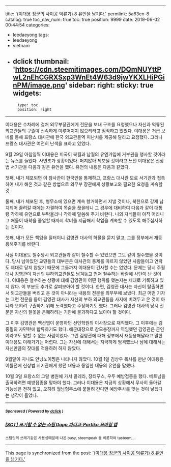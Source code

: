 
---
title: '(이대용 장군의 사이공 억류기) 8 유언을 남기다.'
permlink: 5a63en-8
catalog: true
toc_nav_num: true
toc: true
position: 9999
date: 2019-06-02 00:44:54
categories:
- leedaeyong
tags:
- leedaeyong
- vietnam
- dclick
thumbnail: 'https://cdn.steemitimages.com/DQmNUYttPwL2nEhCGRXSxp3WnEt4W63d9jwYKXLHiPGinPM/image.png'
sidebar:
    right:
        sticky: true
widgets:
    -
        type: toc
        position: right
---


이대용은 수차례에 걸쳐 외무부장관에게 전문을 보내 구조를 요청했으나 자신과 억류된 외교관들의 구출이 신속하게 이루어지지 않으리라고 짐작하고 있었다. 이대용은 거급 보네를 통해 프랑스 대사관에 한국 외교관들엑 피난처를 제공해 달라고 요청했다. 그러나 프랑스 대사관은 여전히 난색을 표하고 있었다. 

9월 29일 아침일찍 이대용은 미국이 북월과 남월의 유엔가입에 거부권을 행사할 것이라는 뉴스를 들었다. 사면초가 상황이었다. 머지않아 체포될 것이라고 느낀 이대용은 신상법 서기관을 다음과 같은 유언을 했다.
유언의 내용은 다음과 같았다. 

첫째, 내가 체포되면 이 참사관이 한국인을 통제하고, 프랑스 대사관 모로 서기관과 접촉하여 내가 해온 것과 같은 방법으로 외무부 장관에게 상황보고와 필요한 요청을 계속할 것

둘째, 내가 체포된 후, 형무소에 있으면 계속 항거하면서 지낼 것이나, 북한으로 강제 납치되어 끌려갈 때에는 자결하여 목숨을 끊을테니 그 경우에 대비하여 다음과 같이 대통령 각하께 유언으로 부탁올리니 각하께 말씀해 주기 바란다. 나의 자식들이 아직 어리니 그 애들이 대학을 졸업할 때까지 학비를 지급해서 학업을 계속할 수 있도록 해주십사하는 것이다. 

셋째, 내가 모든 책임을 질터이니 김영관 대사의 허물을 묻지 말고, 그를 정부에서 재등용해주기를 바란다. 

사실 이대용도 철수당시 외교관들과 같이 철수할 수 있었으면 그도 같이 철수했을 것이다. 당시 남아있던 교민들의 대부분은 대사관의 통제를 따르지 않았던 사람들이고 연락도 제대로 닫지 않았기 때문에 그들까지 이대용이 건사할 수는 없었다. 문제는 당시 주월대사 김영관이 자신의 부하외교관들도 남겨놓고 먼저 철수하는 바람에 사단이 난 것이다. 이대용은 철수하는 상황에 대해 김영관이 어떤 행위를 했는지는 제대로 기록하고 있지 않다. 이 부분도 추가로 살펴보아야 할 것이다. 한편, 김영관 대사는 자신이 탈출하면서 외교관들을 버리고 온 것이 아니라는 내용의 전문을 외무부에 보냈다. 최근 어떤 기자는 그런 전문을 들어 김영관 대사가 자신의 부하 외교관들을 사지에 버려두고 온 것이 아니라 오히려 구출하기 위해 노력했다고 주장하기도 했다. 그러나 김영관 대사의 당시 전문은 자신의 잘못을 은폐하려는 기만에 불과하다고 보아야 할 것이다. 

그 이후 김영관은 백선엽이 운영하던 선인학원의 이사장으로 재직했다. 그 이후에는 김종필의 자민련에 합류하기도 했다. 해군대장으로 참모총장까지 역임했던 김영관은 군인이라고도 말할 수 없는 사람이었다. 그런 김영관에 대해 정부에서 재등용해달라고 말한 이대용도 이해가기는 어렵다. 그는 자신에 대해서는 지극하게 엄격했느나 남에 대해서는 자신만큼의 잣대를 적용하려 하지 않았다. 

9월말이 지나도 안닝노이찡은 나타나지 않았다. 10월 1일 김상우 목사를 만난 이대용은 이틀전에 신상범 서기관에게 했던 내용과 동일한 내용의 유언을 말했다. 

10월  3일 프랑스의 그랄 병원에 가서 콜레라, 장티푸스, 우두 예방접종을 했다. 베트남을 출국하려면 예방접종을 맞아야 했다. 그러나 이대용은 지금의 상황에서 무사히 돌아갈 가능성은 전혀 없고, 오히려 월남형무소에 붙들려 간다면 예방주사를 맞는 것이 낳겠다는 생각이 들었다.

---

#####  <sub> **Sponsored ( Powered by [dclick](https://www.dclick.io) )** </sub>
##### [[SCT] 포기할 수 없는 스팀 Dapp 파티코-Partiko  모바일 앱](https://api.dclick.io/v1/c?x=eyJhbGciOiJIUzI1NiIsInR5cCI6IkpXVCJ9.eyJjIjoid2lzZG9tYW5kanVzdGljZSIsInMiOiI1YTYzZW4tOCIsImEiOlsidC0xODc0Il0sInVybCI6Imh0dHBzOi8vc3RlZW1pdC5jb20va3IvQGp1bmUwNjIwL3NjdC1kYXBwLXBhcnRpa28iLCJpYXQiOjE1NTk0MzY0NDIsImV4cCI6MTg3NDc5NjQ0Mn0.OfDUqUPlR-kZcFpGwQErv64SmOTtoH1E13kwEoTw0is)
<sup>스팀잇의 쓰레기같은 사용성때문에 나온 busy, steempeak 을 비롯하여 tasteem,...</sup>


- - -

This page is synchronized from the post: ['(이대용 장군의 사이공 억류기) 8 유언을 남기다.'](https://steemit.com/@wisdomandjustice/5a63en-8)
